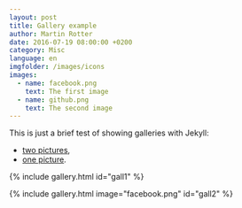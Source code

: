 ```yaml
---
layout: post
title: Gallery example
author: Martin Rotter
date: 2016-07-19 08:00:00 +0200
category: Misc
language: en
imgfolder: /images/icons
images:
  - name: facebook.png
    text: The first image
  - name: github.png
    text: The second image
---
```


This is just a brief test of showing galleries with Jekyll:

* <a id="gall1" href="#">two pictures</a>,
* <a id="gall2" href="#">one picture</a>.

{% include gallery.html id="gall1" %}

{% include gallery.html image="facebook.png" id="gall2" %}